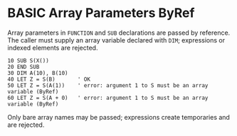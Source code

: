 # BASIC Array Parameters ByRef

Array parameters in `FUNCTION` and `SUB` declarations are passed by reference. The caller must supply an array variable declared with `DIM`; expressions or indexed elements are rejected.

```basic
10 SUB S(X())
20 END SUB
30 DIM A(10), B(10)
40 LET Z = S(B)       ' OK
50 LET Z = S(A(1))    ' error: argument 1 to S must be an array variable (ByRef)
60 LET Z = S(A + 0)   ' error: argument 1 to S must be an array variable (ByRef)
```

Only bare array names may be passed; expressions create temporaries and are rejected.

